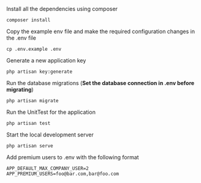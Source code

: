Install all the dependencies using composer

    composer install

Copy the example env file and make the required configuration changes in the .env file

    cp .env.example .env

Generate a new application key

    php artisan key:generate

Run the database migrations (**Set the database connection in .env before migrating**)

    php artisan migrate

Run the UnitTest for the application

    php artisan test

Start the local development server

    php artisan serve

Add premium users to .env with the following format

```
APP_DEFAULT_MAX_COMPANY_USER=2
APP_PREMIUM_USERS=foo@bar.com,bar@foo.com
```
